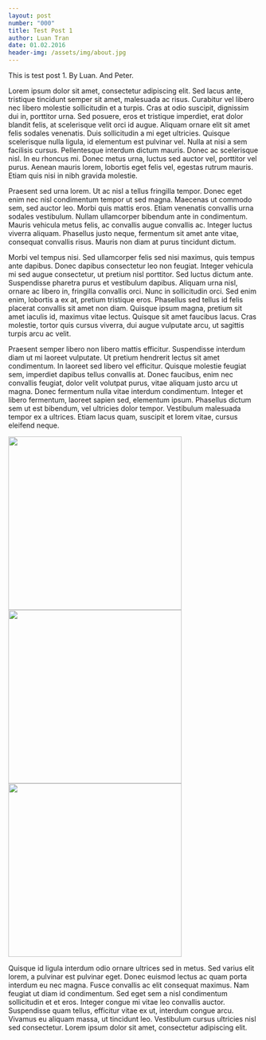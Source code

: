 ```yaml
---
layout: post
number: "000"
title: Test Post 1
author: Luan Tran
date: 01.02.2016
header-img: /assets/img/about.jpg
---
```


This is test post 1. By Luan. And Peter.

Lorem ipsum dolor sit amet, consectetur adipiscing elit. Sed lacus ante, tristique tincidunt semper sit amet, malesuada ac risus. Curabitur vel libero nec libero molestie sollicitudin et a turpis. Cras at odio suscipit, dignissim dui in, porttitor urna. Sed posuere, eros et tristique imperdiet, erat dolor blandit felis, at scelerisque velit orci id augue. Aliquam ornare elit sit amet felis sodales venenatis. Duis sollicitudin a mi eget ultricies. Quisque scelerisque nulla ligula, id elementum est pulvinar vel. Nulla at nisi a sem facilisis cursus. Pellentesque interdum dictum mauris. Donec ac scelerisque nisl. In eu rhoncus mi. Donec metus urna, luctus sed auctor vel, porttitor vel purus. Aenean mauris lorem, lobortis eget felis vel, egestas rutrum mauris. Etiam quis nisi in nibh gravida molestie.

Praesent sed urna lorem. Ut ac nisl a tellus fringilla tempor. Donec eget enim nec nisl condimentum tempor ut sed magna. Maecenas ut commodo sem, sed auctor leo. Morbi quis mattis eros. Etiam venenatis convallis urna sodales vestibulum. Nullam ullamcorper bibendum ante in condimentum. Mauris vehicula metus felis, ac convallis augue convallis ac. Integer luctus viverra aliquam. Phasellus justo neque, fermentum sit amet ante vitae, consequat convallis risus. Mauris non diam at purus tincidunt dictum.

Morbi vel tempus nisi. Sed ullamcorper felis sed nisi maximus, quis tempus ante dapibus. Donec dapibus consectetur leo non feugiat. Integer vehicula mi sed augue consectetur, ut pretium nisl porttitor. Sed luctus dictum ante. Suspendisse pharetra purus et vestibulum dapibus. Aliquam urna nisl, ornare ac libero in, fringilla convallis orci. Nunc in sollicitudin orci. Sed enim enim, lobortis a ex at, pretium tristique eros. Phasellus sed tellus id felis placerat convallis sit amet non diam. Quisque ipsum magna, pretium sit amet iaculis id, maximus vitae lectus. Quisque sit amet faucibus lacus. Cras molestie, tortor quis cursus viverra, dui augue vulputate arcu, ut sagittis turpis arcu ac velit.

Praesent semper libero non libero mattis efficitur. Suspendisse interdum diam ut mi laoreet vulputate. Ut pretium hendrerit lectus sit amet condimentum. In laoreet sed libero vel efficitur. Quisque molestie feugiat sem, imperdiet dapibus tellus convallis at. Donec faucibus, enim nec convallis feugiat, dolor velit volutpat purus, vitae aliquam justo arcu ut magna. Donec fermentum nulla vitae interdum condimentum. Integer et libero fermentum, laoreet sapien sed, elementum ipsum. Phasellus dictum sem ut est bibendum, vel ultricies dolor tempor. Vestibulum malesuada tempor ex a ultrices. Etiam lacus quam, suscipit et lorem vitae, cursus eleifend neque.


<img src="{{ site.baseurl }}/assets/img/about.jpg" width="348px">
<img src="{{ site.baseurl }}/assets/img/contact.jpg" width="348px">

<img src="{{ site.baseurl }}/assets/img/contact.jpg" class="img-row" width="348px">


Quisque id ligula interdum odio ornare ultrices sed in metus. Sed varius elit lorem, a pulvinar est pulvinar eget. Donec euismod lectus ac quam porta interdum eu nec magna. Fusce convallis ac elit consequat maximus. Nam feugiat ut diam id condimentum. Sed eget sem a nisl condimentum sollicitudin et et eros. Integer congue mi vitae leo convallis auctor. Suspendisse quam tellus, efficitur vitae ex ut, interdum congue arcu. Vivamus eu aliquam massa, ut tincidunt leo. Vestibulum cursus ultricies nisl sed consectetur. Lorem ipsum dolor sit amet, consectetur adipiscing elit.